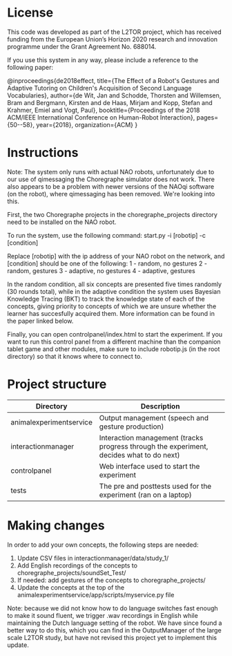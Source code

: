 # License #

This code was developed as part of the L2TOR project, which has received funding from the European Union’s Horizon 2020 research and innovation programme under the Grant Agreement No. 688014.

If you use this system in any way, please include a reference to the following paper:

@inproceedings{de2018effect,
  title={The Effect of a Robot's Gestures and Adaptive Tutoring on Children's Acquisition of Second Language Vocabularies},
  author={de Wit, Jan and Schodde, Thorsten and Willemsen, Bram and Bergmann, Kirsten and de Haas, Mirjam and Kopp, Stefan and Krahmer, Emiel and Vogt, Paul},
  booktitle={Proceedings of the 2018 ACM/IEEE International Conference on Human-Robot Interaction},
  pages={50--58},
  year={2018},
  organization={ACM}
}

# Instructions #
Note: The system only runs with actual NAO robots, unfortunately due to our use of qimessaging the Choregraphe simulator does not work.
There also appears to be a problem with newer versions of the NAOqi software (on the robot), where qimessaging has been removed. We're looking into this.

First, the two Choregraphe projects in the choregraphe_projects directory need to be installed on the NAO robot.

To run the system, use the following command:
start.py -i [robotip] -c [condition]

Replace [robotip] with the ip address of your NAO robot on the network, and [condition] should be one of the following:
1	-	random, no gestures
2	-	random, gestures
3	-	adaptive, no gestures
4	-	adaptive, gestures

In the random condition, all six concepts are presented five times randomly (30 rounds total), while in the adaptive condition the system uses Bayesian Knowledge Tracing (BKT) to track the knowledge state of each of the concepts, giving priority to concepts of which we are unsure whether the learner has succesfully acquired them. More information can be found in the paper linked below.

Finally, you can open controlpanel/index.html to start the experiment. If you want to run this control panel from a different machine than the companion tablet game and other modules, make sure to include robotip.js (in the root directory) so that it knows where to connect to.

# Project structure #
| Directory | Description |
| --- | --- |
| animalexperimentservice | Output management (speech and gesture production) |
| interactionmanager | Interaction management (tracks progress through the experiment, decides what to do next) |
| controlpanel | Web interface used to start the experiment |
| tests | The pre and posttests used for the experiment (ran on a laptop) |

# Making changes #
In order to add your own concepts, the following steps are needed:
1. Update CSV files in interactionmanager/data/study_1/
2. Add English recordings of the concepts to choregraphe_projects/soundSet_Test/
3. If needed: add gestures of the concepts to choregraphe_projects/
4. Update the concepts at the top of the animalexperimentservice/app/scripts/myservice.py file

Note: because we did not know how to do language switches fast enough to make it sound fluent, we trigger .wav recordings in English while maintaining the Dutch language setting of the robot. We have since found a better way to do this, which you can find in the OutputManager of the large scale L2TOR study, but have not revised this project yet to implement this update.

